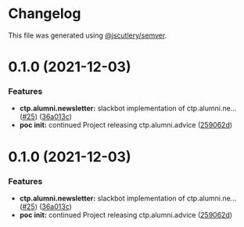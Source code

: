 # Changelog

This file was generated using [@jscutlery/semver](https://github.com/jscutlery/semver).

# 0.1.0 (2021-12-03)


### Features

* **ctp.alumni.newsletter:** slackbot implementation of ctp.alumni.ne… ([#25](https://github.com/CUNYTechPrep/ctp.apps/issues/25)) ([36a013c](https://github.com/CUNYTechPrep/ctp.apps/commit/36a013c6282822e68e1c72fcfa5de8671f1658a7))
* **poc init:** continued Project releasing ctp.alumni.advice ([259062d](https://github.com/CUNYTechPrep/ctp.apps/commit/259062da83726fc2855e2b2b54240832c57e9a17))



# 0.1.0 (2021-12-03)


### Features

* **ctp.alumni.newsletter:** slackbot implementation of ctp.alumni.ne… ([#25](https://github.com/CUNYTechPrep/ctp.apps/issues/25)) ([36a013c](https://github.com/CUNYTechPrep/ctp.apps/commit/36a013c6282822e68e1c72fcfa5de8671f1658a7))
* **poc init:** continued Project releasing ctp.alumni.advice ([259062d](https://github.com/CUNYTechPrep/ctp.apps/commit/259062da83726fc2855e2b2b54240832c57e9a17))
